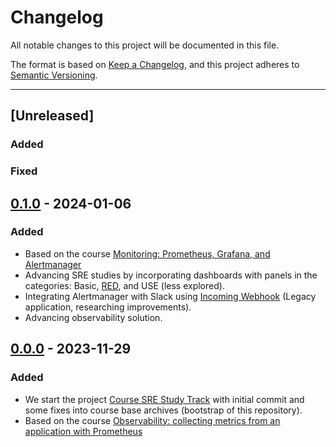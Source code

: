 # Changelog

All notable changes to this project will be documented in this file.

The format is based on [Keep a Changelog](https://keepachangelog.com/en/1.0.0/),
and this project adheres to [Semantic Versioning](https://semver.org/spec/v2.0.0.html).

---

## [Unreleased]
### Added

### Fixed

## [0.1.0] - 2024-01-06
### Added

- Based on the course [Monitoring: Prometheus, Grafana, and Alertmanager](https://cursos.alura.com.br/course/monitoramento-prometheus-grafana-alertmanager)
- Advancing SRE studies by incorporating dashboards with panels in the categories: Basic, [RED](https://www.weave.works/blog/the-red-method-key-metrics-for-microservices-architecture/), and USE (less explored).
- Integrating Alertmanager with Slack using [Incoming Webhook](https://api.slack.com/messaging/webhooks) (Legacy application, researching improvements).
- Advancing observability solution.

## [0.0.0] - 2023-11-29
### Added

- We start the project [Course SRE Study Track](https://cursos.alura.com.br/formacao-sre) with initial commit and some fixes into course base archives (bootstrap of this repository).
- Based on the course [Observability: collecting metrics from an application with Prometheus](https://cursos.alura.com.br/course/observabilidade-prometheus?preRequirementFrom=monitoramento-prometheus-grafana-alertmanager)

[0.1.0]: https://github.com/jtonynet/cine-catalogo/prometheus-grafana/v0.0.0...v0.0.1
[0.0.0]: https://github.com/jtonynet/prometheus-grafana/releases/tag/v0.0.0